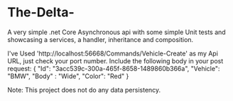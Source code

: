 # The-Delta-
A very simple .net Core Asynchronous api with some simple Unit tests and showcasing a services, a handler, inheritance and composition.

I've Used 'http://localhost:56668/Commands/Vehicle-Create' as my Api URL, just check your port number.
Include the following body in your post request:
{
    "Id": "3acc539c-300a-465f-8658-1489860b366a",
    "Vehicle": "BMW",
    "Body" : "Wide",
    "Color": "Red"
}

Note: This project does not do any data persistency.
